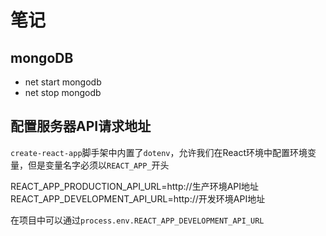 # 笔记

## mongoDB

- net start mongodb
- net stop mongodb

## 配置服务器API请求地址

`create-react-app`脚手架中内置了`dotenv`，允许我们在React环境中配置环境变量，但是变量名字必须以`REACT_APP_`开头

REACT_APP_PRODUCTION_API_URL=http://生产环境API地址
REACT_APP_DEVELOPMENT_API_URL=http://开发环境API地址

在项目中可以通过`process.env.REACT_APP_DEVELOPMENT_API_URL`